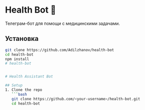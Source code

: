 # Health Bot 🤖

Телеграм-бот для помощи с медицинскими задачами.

## Установка

```bash
git clone https://github.com/Adilzhanov/health-bot
cd health-bot
npm install
#   h e a l t h - b o t 
 
 
# Health Assistant Bot

## Setup
1. Clone the repo
   ```bash
   git clone https://github.com/<your-username>/health-bot.git
   cd health-bot
